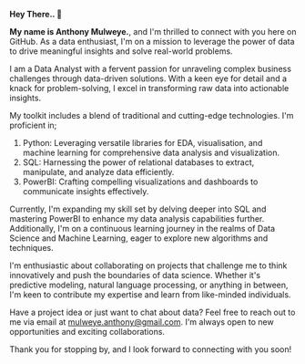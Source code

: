 **Hey There.. 👋**

**My name is Anthony Mulweye.**, and I'm thrilled to connect with you here on GitHub. As a data enthusiast, 
I'm on a mission to leverage the power of data to drive meaningful insights and solve real-world problems.

I am a Data Analyst with a fervent passion for unraveling complex business challenges through data-driven solutions. 
With a keen eye for detail and a knack for problem-solving, I excel in transforming raw data into actionable insights.

My toolkit includes a blend of traditional and cutting-edge technologies. I'm proficient in;
1. Python: Leveraging versatile libraries for EDA, visualisation, and machine learning for comprehensive data analysis and visualization.
2. SQL: Harnessing the power of relational databases to extract, manipulate, and analyze data efficiently.
3. PowerBI: Crafting compelling visualizations and dashboards to communicate insights effectively.

Currently, I'm expanding my skill set by delving deeper into SQL and mastering PowerBI to enhance my data analysis capabilities further. 
Additionally, I'm on a continuous learning journey in the realms of Data Science and Machine Learning, eager to explore new algorithms and techniques.

I'm enthusiastic about collaborating on projects that challenge me to think innovatively and push the boundaries of data science. 
Whether it's predictive modeling, natural language processing, or anything in between, I'm keen to contribute my expertise and learn from like-minded individuals.

Have a project idea or just want to chat about data? Feel free to reach out to me via email at mulweye.anthony@gmail.com. 
I'm always open to new opportunities and exciting collaborations.

Thank you for stopping by, and I look forward to connecting with you soon!

<!---
Mulweye/Mulweye is a ✨ special ✨ repository because its `README.md` (this file) appears on your GitHub profile.
You can click the Preview link to take a look at your changes.
--->
